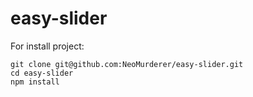 # easy-slider

For install project:
```
git clone git@github.com:NeoMurderer/easy-slider.git
cd easy-slider
npm install
```
